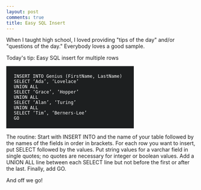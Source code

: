 ```yaml
---
layout: post
comments: true
title: Easy SQL Insert
---
```


When I taught high school, I loved providing "tips of the day" and/or "questions of the day."  Everybody loves a good sample.

Today's tip: Easy SQL insert for multiple rows

<pre style="width:300px;background: #1D1F20;color: #fff; padding:20px;font-size:12px;">
INSERT INTO Genius (FirstName, LastName)
SELECT ‘Ada’, ‘Lovelace’
UNION ALL
SELECT ‘Grace’, ‘Hopper’
UNION ALL
SELECT ‘Alan’, ‘Turing’
UNION ALL
SELECT ‘Tim’, ‘Berners-Lee’
GO
</pre>

The routine: Start with INSERT INTO and the name of your table followed by the names of the fields in order in brackets. For each row you want to insert, put SELECT followed by the values. Put string values for a varchar field in single quotes; no quotes are necessary for integer or boolean values. Add a UNION ALL line between each SELECT line but not before the first or after the last. Finally, add GO.

And off we go!
